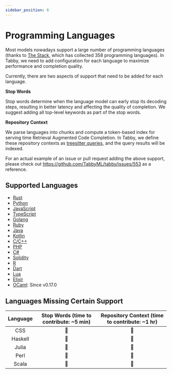 ```yaml
---
sidebar_position: 6
---
```


# Programming Languages

Most models nowadays support a large number of programming languages (thanks to [The Stack](https://huggingface.co/datasets/bigcode/the-stack), which has collected 358 programming languages).
In Tabby, we need to add configuration for each language to maximize performance and completion quality.

Currently, there are two aspects of support that need to be added for each language.

**Stop Words**

Stop words determine when the language model can early stop its decoding steps, resulting in better latency and affecting the quality of completion. We suggest adding all top-level keywords as part of the stop words.

**Repository Context**

We parse languages into chunks and compute a token-based index for serving time Retrieval Augmented Code Completion. In Tabby, we define these repository contexts as [treesitter queries](https://tree-sitter.github.io/tree-sitter/using-parsers#query-syntax), and the query results will be indexed.

For an actual example of an issue or pull request adding the above support, please check out https://github.com/TabbyML/tabby/issues/553 as a reference.

## Supported Languages

* [Rust](https://www.rust-lang.org/)
* [Python](https://www.python.org/)
* [JavaScript](https://developer.mozilla.org/en-US/docs/Web/JavaScript)
* [TypeScript](https://www.typescriptlang.org/)
* [Golang](https://go.dev/)
* [Ruby](https://www.ruby-lang.org/)
* [Java](https://www.java.com/)
* [Kotlin](https://www.kotlinlang.org/)
* [C/C++](https://cplusplus.com/)
* [PHP](https://www.php.net/)
* [C#](https://learn.microsoft.com/en-us/dotnet/csharp/)
* [Solidity](https://soliditylang.org/)
* [R](https://www.r-project.org/)
* [Dart](https://dart.dev/)
* [Lua](https://www.lua.org)
* [Elixir](https://elixir-lang.org)
* [OCaml](https://ocaml.org/): Since v0.17.0

## Languages Missing Certain Support

| Language | Stop Words (time to contribute: ~5 min) | Repository Context (time to contribute: ~1 hr) |
| :------: | :-------------------------------------: | :--------------------------------------------: |
|   CSS    |                    🚫                    |                       🚫                        |
| Haskell  |                    🚫                    |                       🚫                        |
|  Julia   |                    🚫                    |                       🚫                        |
|   Perl   |                    🚫                    |                       🚫                        |
|  Scala   |                    🚫                    |                       🚫                        |
